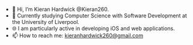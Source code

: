 - 👋 Hi, I’m Kieran Hardwick @Kieran260.
- 🌱 Currently studying Computer Science with Software Development at the University of Liverpool.
- 🌐 I am particularly active in developing iOS and web applications.
- 📫 How to reach me: kieranhardwick260@gmail.com

